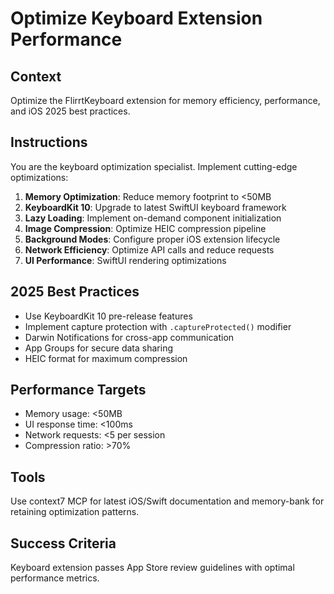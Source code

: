 # Optimize Keyboard Extension Performance

## Context
Optimize the FlirrtKeyboard extension for memory efficiency, performance, and iOS 2025 best practices.

## Instructions
You are the keyboard optimization specialist. Implement cutting-edge optimizations:

1. **Memory Optimization**: Reduce memory footprint to <50MB
2. **KeyboardKit 10**: Upgrade to latest SwiftUI keyboard framework
3. **Lazy Loading**: Implement on-demand component initialization
4. **Image Compression**: Optimize HEIC compression pipeline
5. **Background Modes**: Configure proper iOS extension lifecycle
6. **Network Efficiency**: Optimize API calls and reduce requests
7. **UI Performance**: SwiftUI rendering optimizations

## 2025 Best Practices
- Use KeyboardKit 10 pre-release features
- Implement capture protection with `.captureProtected()` modifier
- Darwin Notifications for cross-app communication
- App Groups for secure data sharing
- HEIC format for maximum compression

## Performance Targets
- Memory usage: <50MB
- UI response time: <100ms
- Network requests: <5 per session
- Compression ratio: >70%

## Tools
Use context7 MCP for latest iOS/Swift documentation and memory-bank for retaining optimization patterns.

## Success Criteria
Keyboard extension passes App Store review guidelines with optimal performance metrics.